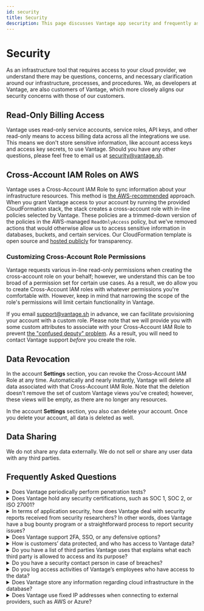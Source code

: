 ```yaml
---
id: security
title: Security 
description: This page discusses Vantage app security and frequently asked security questions.
---
```


# Security

As an infrastructure tool that requires access to your cloud provider, we understand there may be questions, concerns, and necessary clarification around our infrastructure, processes, and procedures. We, as developers at Vantage, are also customers of Vantage, which more closely aligns our security concerns with those of our customers.

## Read-Only Billing Access

Vantage uses read-only service accounts, service roles, API keys, and other read-only means to access billing data across all the integrations we use. This means we don't store sensitive information, like account access keys and access key secrets, to use Vantage. Should you have any other questions, please feel free to email us at [security@vantage.sh](mailto:security@vantage.sh).

## Cross-Account IAM Roles on AWS

Vantage uses a Cross-Account IAM Role to sync information about your infrastructure resources. This method is [the AWS-recommended](https://aws.amazon.com/blogs/apn/securely-accessing-customer-aws-accounts-with-cross-account-iam-roles/) approach. When you grant Vantage access to your account by running the provided CloudFormation stack, the stack creates a cross-account role with in-line policies selected by Vantage. These policies are a trimmed-down version of the policies in the AWS-managed `ReadOnlyAccess` policy, but we've removed actions that would otherwise allow us to access sensitive information in databases, buckets, and certain services. Our CloudFormation template is open source and [hosted publicly](https://vantage-public.s3.amazonaws.com/vantage-integration-latest.json) for transparency.

### Customizing Cross-Account Role Permissions

Vantage requests various in-line read-only permissions when creating the cross-account role on your behalf; however, we understand this can be too broad of a permission set for certain use cases. As a result, we do allow you to create Cross-Account IAM roles with whatever permissions you're comfortable with. However, keep in mind that narrowing the scope of the role's permissions will limit certain functionality in Vantage.

If you email [support@vantage.sh](mailto:support@vantage.sh) in advance, we can facilitate provisioning your account with a custom role. Please note that we will provide you with some custom attributes to associate with your Cross-Account IAM Role to prevent [the "confused deputy" problem](https://docs.aws.amazon.com/IAM/latest/UserGuide/confused-deputy.html). As a result, you will need to contact Vantage support _before_ you create the role.

## Data Revocation

In the account **Settings** section, you can revoke the Cross-Account IAM Role at any time. Automatically and nearly instantly, Vantage will delete all data associated with that Cross-Account IAM Role. Note that the deletion doesn't remove the set of custom Vantage views you've created; however, these views will be empty, as there are no longer any resources.

In the account **Settings** section, you also can delete your account. Once you delete your account, all data is deleted as well.

## Data Sharing

We do not share any data externally. We do not sell or share any user data with any third parties.

## Frequently Asked Questions

<details><summary>Does Vantage periodically perform penetration tests?</summary>

Yes. Vantage has outsourced penetration tests to a third party that regularly performs these tests.

</details>

<details><summary>Does Vantage hold any security certifications, such as SOC 1, SOC 2, or ISO 27001?</summary>

Yes. Vantage is both SOC 1 Type 2 and SOC 2 Type 2 certified. To request a copy of our report, visit the [Vantage Security Page](https://vantage.sh/security). With these certifications, we believe that we already roughly adhere to the standards outlined in ISO 27001.

</details>

<details><summary>In terms of application security, how does Vantage deal with security reports received from security researchers? In other words, does Vantage have a bug bounty program or a straightforward process to report security issues?</summary>

Vantage receives reports via [security@vantage.sh](mailto:security@vantage.sh). We review every single report that we receive. We do not have a formal bug bounty program, but we do have a process as well as a set of policies and standards we follow to process security requests.

</details>

<details><summary>Does Vantage support 2FA, SSO, or any defensive options?</summary>

Yes. We support [SAML SSO](/sso), and 2FA is on the roadmap.

</details>

<details><summary>How is customers’ data protected, and who has access to Vantage data?</summary>

All data is encrypted in transit and at rest. Only a subset of senior employees has access to data on the Vantage side. We regularly review and revise the list of individuals on the Vantage team with access to customer data.

</details>

<details><summary>Do you have a list of third parties Vantage uses that explains what each third party is allowed to access and its purpose?</summary>

We use a subset of third parties, largely for analytics, support, and payment processing. There is no PII sent to third parties, and no cost data is shared with third parties. See the [Vantage website](https://www.vantage.sh/security) for a list of these third parties.

</details>

<details><summary>Do you have a security contact person in case of breaches?</summary>

A team responds to messages at [security@vantage.sh](mailto:security@vantage.sh). Upon request, a security employee can be temporarily assigned to your account as well.

</details>

<details><summary>Do you log access activities of Vantage’s employees who have access to the data?</summary>

Yes.

</details>

<details><summary>Does Vantage store any information regarding cloud infrastructure in the database?</summary>

Yes. We store basic metadata on cloud infrastructure to be able to show corresponding costs for associated resources. We cannot access any of the underlying resources.

</details>

<details><summary>Does Vantage use fixed IP addresses when connecting to external providers, such as AWS or Azure?</summary>

Yes, Vantage uses fixed IP addresses for outgoing traffic. All traffic from Vantage will originate from the following IP addresses:

- `54.87.66.45`
- `3.95.43.133`
- `54.162.3.72`
- `44.199.143.63`
- `3.218.103.23`

</details>
